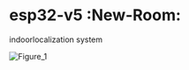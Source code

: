 #  esp32-v5 :New-Room:

indoorlocalization system


![Figure_1](https://github.com/user-attachments/assets/e3930069-bd74-4271-abbb-cf8a52917347)
